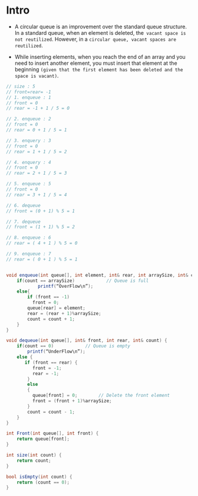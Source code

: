# Intro 
- A circular queue is an improvement over the standard queue structure. In a standard queue, when an element is deleted, the` vacant space is not reutilized`. However, in a `circular queue, vacant spaces are reutilized`.

- While inserting elements, when you reach the end of an array and you need to insert another element, you must insert that element at the beginning `(given that the first element has been deleted and the space is vacant)`.

```csharp
// size : 5
// front=rear= -1
// 1. enqueue : 1
// front = 0
// rear = -1 + 1 / 5 = 0

// 2. enqueue : 2
// front = 0
// rear = 0 + 1 / 5 = 1

// 3. enquery : 3
// front = 0
// rear = 1 + 1 / 5 = 2

// 4. enquery : 4
// front = 0
// rear = 2 + 1 / 5 = 3

// 5. enqueue : 5
// front = 0
// rear = 3 + 1 / 5 = 4

// 6. dequeue
// front = (0 + 1) % 5 = 1

// 7. dequeue
// front = (1 + 1) % 5 = 2

// 8. enqueue : 6
// rear = ( 4 + 1 ) % 5 = 0

// 9. enqueue : 7
// rear = ( 0 + 1 ) % 5 = 1


void enqueue(int queue[], int element, int& rear, int arraySize, int& count) {
    if(count == arraySize)            // Queue is full
            printf(“OverFlow\n”);
    else{
        if (front == -1)
          front = 0;
        queue[rear] = element;
        rear = (rear + 1)%arraySize;
        count = count + 1;
    }
}

void dequeue(int queue[], int& front, int rear, int& count) {
    if(count == 0)            // Queue is empty
        printf(“UnderFlow\n”);
    else {
       if (front == rear) {
          front = -1;
          rear = -1;
        } 
        else
        {
          queue[front] = 0;        // Delete the front element
          front = (front + 1)%arraySize;
        }
        count = count - 1;
    }
}

int Front(int queue[], int front) {
    return queue[front];
}

int size(int count) {
    return count;
}

bool isEmpty(int count) {
    return (count == 0);
}

```